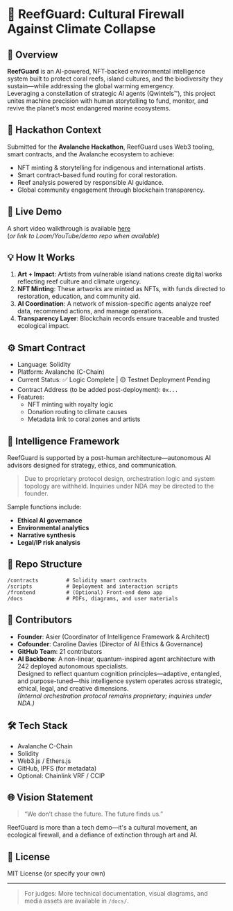 
# 🐠 ReefGuard: Cultural Firewall Against Climate Collapse

## 🌊 Overview

**ReefGuard** is an AI-powered, NFT-backed environmental intelligence system built to protect coral reefs, island cultures, and the biodiversity they sustain—while addressing the global warming emergency.  
Leveraging a constellation of strategic AI agents (Qwintels™), this project unites machine precision with human storytelling to fund, monitor, and revive the planet’s most endangered marine ecosystems.

## 🎯 Hackathon Context

Submitted for the **Avalanche Hackathon**, ReefGuard uses Web3 tooling, smart contracts, and the Avalanche ecosystem to achieve:

- NFT minting & storytelling for indigenous and international artists.
- Smart contract-based fund routing for coral restoration.
- Reef analysis powered by responsible AI guidance.
- Global community engagement through blockchain transparency.

## 🔗 Live Demo

A short video walkthrough is available [here](#)  
(*or link to Loom/YouTube/demo repo when available*)

## 💡 How It Works

1. **Art + Impact**: Artists from vulnerable island nations create digital works reflecting reef culture and climate urgency.
2. **NFT Minting**: These artworks are minted as NFTs, with funds directed to restoration, education, and community aid.
3. **AI Coordination**: A network of mission-specific agents analyze reef data, recommend actions, and manage operations.
4. **Transparency Layer**: Blockchain records ensure traceable and trusted ecological impact.

## ⚙️ Smart Contract

- Language: Solidity  
- Platform: Avalanche (C-Chain)  
- Current Status: ✅ Logic Complete | 🟡 Testnet Deployment Pending  
- Contract Address (to be added post-deployment): `0x...`  
- Features:
  - NFT minting with royalty logic  
  - Donation routing to climate causes  
  - Metadata link to coral zones and artists  

## 🧠 Intelligence Framework

ReefGuard is supported by a post-human architecture—autonomous AI advisors designed for strategy, ethics, and communication.

> Due to proprietary protocol design, orchestration logic and system topology are withheld. Inquiries under NDA may be directed to the founder.

Sample functions include:
- **Ethical AI governance**
- **Environmental analytics**
- **Narrative synthesis**
- **Legal/IP risk analysis**

## 📂 Repo Structure

```
/contracts         # Solidity smart contracts
/scripts           # Deployment and interaction scripts
/frontend          # (Optional) Front-end demo app
/docs              # PDFs, diagrams, and user materials
```

## 👥 Contributors

- **Founder**: Asier (Coordinator of Intelligence Framework & Architect)  
- **Cofounder**: Caroline Davies (Director of AI Ethics & Governance)  
- **GitHub Team**: 21 contributors  
- **AI Backbone**: A non-linear, quantum-inspired agent architecture with 242 deployed autonomous specialists.  
Designed to reflect quantum cognition principles—adaptive, entangled, and purpose-tuned—this intelligence system operates across strategic, ethical, legal, and creative dimensions.  
*(Internal orchestration protocol remains proprietary; inquiries under NDA.)*

## 🛠️ Tech Stack

- Avalanche C-Chain
- Solidity
- Web3.js / Ethers.js
- GitHub, IPFS (for metadata)
- Optional: Chainlink VRF / CCIP

## 🌐 Vision Statement

> “We don’t chase the future. The future finds us.”

ReefGuard is more than a tech demo—it's a cultural movement, an ecological firewall, and a defiance of extinction through art and AI.

## 📜 License

MIT License (or specify your own)

---

> For judges: More technical documentation, visual diagrams, and media assets are available in `/docs/`.

